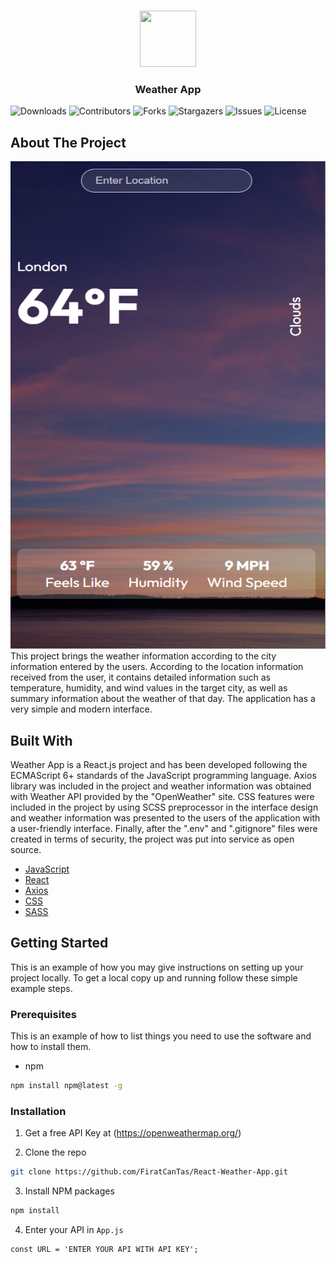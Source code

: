 <br/>
<p align="center">
    <a href="https://github.com/FiratCanTas/React-Weather-App">
    <img src="https://static.wikia.nocookie.net/ipod/images/d/d6/Weather_iOS_15.png/revision/latest?cb=20220611140027" width="90" height="90">
  </a>
  <h3 align="center">Weather App</h3>
</p>

![Downloads](https://img.shields.io/github/downloads/FiratCanTas/React-Weather-App/total) ![Contributors](https://img.shields.io/github/contributors/FiratCanTas/React-Weather-App?color=dark-green) ![Forks](https://img.shields.io/github/forks/FiratCanTas/React-Weather-App?style=social) ![Stargazers](https://img.shields.io/github/stars/FiratCanTas/React-Weather-App?style=social) ![Issues](https://img.shields.io/github/issues/FiratCanTas/React-Weather-App) ![License](https://img.shields.io/github/license/FiratCanTas/React-Weather-App) 

## About The Project
<img src="src/assets/weather-app-interface.png" alt="app-interface" width="530" height="780"/>
This project brings the weather information according to the city information entered by the users. According to the location information received from the user, it contains detailed information such as temperature, humidity, and wind values in the target city, as well as summary information about the weather of that day. The application has a very simple and modern interface.

## Built With

Weather App is a React.js project and has been developed following the ECMAScript 6+ standards of the JavaScript programming language. Axios library was included in the project and weather information was obtained with Weather API provided by the "OpenWeather" site. CSS features were included in the project by using SCSS preprocessor in the interface design and weather information was presented to the users of the application with a user-friendly interface. Finally, after the ".env" and ".gitignore" files were created in terms of security, the project was put into service as open source.

* [JavaScript](https://www.w3schools.com/js/)
* [React ](https://react.dev/)
* [Axios](https://axios-http.com/docs/intro)
* [CSS](https://developer.mozilla.org/en-US/docs/Web/CSS)
* [SASS](https://sass-lang.com/)

## Getting Started

This is an example of how you may give instructions on setting up your project locally.
To get a local copy up and running follow these simple example steps.

### Prerequisites

This is an example of how to list things you need to use the software and how to install them.

* npm

```sh
npm install npm@latest -g
```

### Installation

1. Get a free API Key at (https://openweathermap.org/)

2. Clone the repo

```sh
git clone https://github.com/FiratCanTas/React-Weather-App.git
```

3. Install NPM packages

```sh
npm install
```

4. Enter your API in `App.js`

```JS
const URL = 'ENTER YOUR API WITH API KEY';
```
